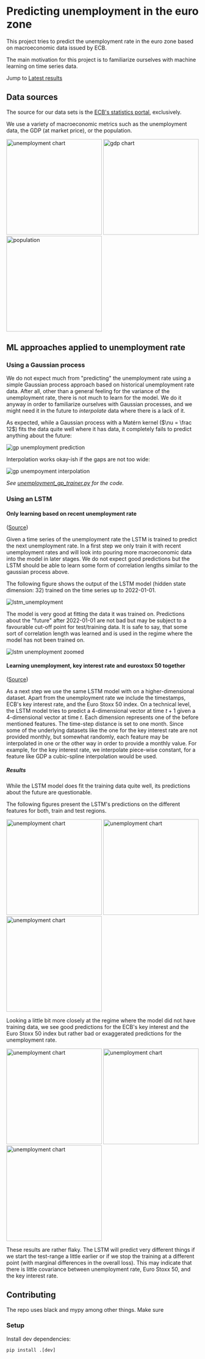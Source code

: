 # Predicting unemployment in the euro zone

This project tries to predict the unemployment rate in the euro
zone based on macroeconomic data issued by ECB.

The main motivation for this project is to familiarize ourselves with machine learning on time series data.

Jump to [Latest results](#latest)

## Data sources

The source for our data sets is the [ECB's statistics portal](https://sdw.ecb.europa.eu/), exclusively.

We use a variety of macroeconomic metrics such as the unemployment data, the GDP (at market price), or the population.

<p float="middle">
<img src="img/unemployment_seasonadjusted.png" alt="unemployment chart" width="250">
<img src="img/gdp_at_market_price.png" alt="gdp chart" width="250">
<img src="img/population.png" alt="population" width="250">
</p>

## ML approaches applied to unemployment rate

### Using a Gaussian process

We do not expect much from "predicting" the unemployment rate using a simple Gaussian process approach based on historical unemployment rate data.
After all, other than a general feeling for the variance of the unemployment rate, 
there is not much to learn for the model.
We do it anyway in order to familiarize ourselves with Gaussian processes, 
and we might need it in the future to _interpolate_ data where there is a lack of it.

As expected, while a Gaussian process with a Matérn kernel ($`\nu = \frac 12`$) fits the data quite well where it has data,
it completely fails to predict anything about the future:

![gp unemployment prediction](img/gp_unemployment_prediction_extrapolate.png)

Interpolation works okay-ish if the gaps are not too wide:

![gp unempoyment interpolation](img/gp_unemployment_prediction_interpolate.png)

_See [unemployment_gp_trainer.py](src/eu_unemployment_prediction/simple_gp/unemployment_gp_trainer.py) for the code._

### Using an LSTM

#### Only learning based on recent unemployment rate

([Source](scripts/lstm_u.py))

Given a time series of the unemployment rate the LSTM is trained to predict the next unemployment rate.
In a first step we only train it with recent unemployment rates and will look into pouring more macroeconomic data into the model in later stages.
We do not expect good predictions but the LSTM should be able to learn some form of correlation lengths similar to the gaussian process above.

The following figure shows the output of the LSTM model (hidden state dimension: 32) trained on the time series up to 2022-01-01. 

![lstm_unemployment](img/lstm_U_unemployment_seasonadjusted.png)

The model is very good at fitting the data it was trained on.
Predictions about the "future" after 2022-01-01 are not bad but may be subject to a favourable cut-off point for test/training data.
It is safe to say, that some sort of correlation length was learned and is used in the regime
where the model has not been trained on.

![lstm unemployment zoomed](img/lstm_U_unemployment_seasonadjusted_zoom.png)


<a name="latest"></a>
#### Learning unemployment, key interest rate and eurostoxx 50 together

([Source](scripts/lstm_uek.py))

As a next step we use the same LSTM model with on a higher-dimensional dataset.
Apart from the unemployment rate we include the timestamps, ECB's key interest rate, and the Euro Stoxx 50 index.
On a technical level, the LSTM model tries to predict a 4-dimensional vector at time $`t+1`$ given a 4-dimensional vector at time $`t`$.
Each dimension represents one of the before mentioned features.
The time-step distance is set to one month. 
Since some of the underlying datasets like the one for the key interest rate are not provided monthly, but somewhat randomly, each feature may be
interpolated in one or the other way in order to provide a monthly value.
For example, for the key interest rate, we interpolate piece-wise constant, for a feature like GDP a cubic-spline interpolation would be used.

##### Results

While the LSTM model does fit the training data quite well, its predictions about the future are questionable.

The following figures present the LSTM's predictions on the different features for both, train and test regions.

<p float="middle">
<img src="img/lstm_UEK_unemployment_seasonadjusted.png" alt="unemployment chart" width="250">
<img src="img/lstm_UEK_key_interest_rate.png" alt="unemployment chart" width="250">
<img src="img/lstm_UEK_euro_stoxx_50.png" alt="unemployment chart" width="250">
</p>

Looking a little bit more closely at the regime where the model did not have training data, we see good predictions for the ECB's key interest and the Euro Stoxx 50 index
but rather bad or exaggerated predictions for the unemployment rate.

<p float="middle">
<img src="img/lstm_UEK_unemployment_seasonadjusted_zoom.png" alt="unemployment chart" width="250">
<img src="img/lstm_UEK_key_interest_rate_zoom.png" alt="unemployment chart" width="250">
<img src="img/lstm_UEK_euro_stoxx_50_zoom.png" alt="unemployment chart" width="250">
</p>

These results are rather flaky.
The LSTM will predict very different things if we start the test-range a little earlier or if we stop the training at a different point (with marginal differences in the overall loss).
This may indicate that there is little covariance between unemployment rate, Euro Stoxx 50, and the key interest rate.

## Contributing

The repo uses black and mypy among other things.
Make sure 

### Setup

Install dev dependencies:

```shell
pip install .[dev]
```
